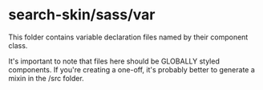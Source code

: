# search-skin/sass/var

This folder contains variable declaration files named by their component class.

It's important to note that files here should be GLOBALLY styled components. If you're creating a 
one-off, it's probably better to generate a mixin in the /src folder.